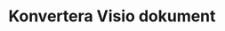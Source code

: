 ﻿---
title: Konvertera Visio dokument
linktitle: Konvertera Visio dokument
type: docs
weight: 40
url: /sv/python-net/converting/
description: Det här avsnittet innehåller en beskrivning av alla möjliga alternativ för att konvertera Visio-dokument på Python med Aspose.Diagram-biblioteket.
---
